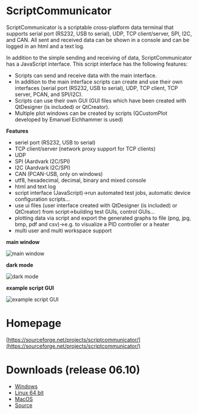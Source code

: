 # ScriptCommunicator
ScriptCommunicator is a scriptable cross-platform data terminal that supports serial port (RS232, USB to serial), UDP, TCP client/server, SPI, I2C, and CAN.
All sent and received data can be shown in a console and can be logged in an html and a text log.

In addition to the simple sending and receiving of data, ScriptCommunicator has a JavaScript interface.
This script interface has the following features:
* Scripts can send and receive data with the main interface.
* In addition to the main interface scripts can create and use their own interfaces (serial port (RS232, USB to serial), UDP, TCP client, TCP server, PCAN, and SPI/I2C).
* Scripts can use their own GUI (GUI files which have been created with QtDesigner (is included) or QtCreator). 
* Multiple plot windows can be created by scripts (QCustomPlot  developed by Emanuel Eichhammer is used)

**Features**

* seriel port (RS232, USB to serial)
* TCP client/server (network proxy support for TCP clients)
* UDP
* SPI (Aardvark I2C/SPI)
* I2C (Aardvark I2C/SPI)
* CAN (PCAN-USB, only on windows)
* utf8, hexadecimal, decimal, binary and mixed console
* html and text log
* script interface (JavaScript)->run automated test jobs, automatic device configuration scripts...
* use ui files (user interface created with QtDesigner (is included) or QtCreator) from script->building test GUIs, control GUIs...
* plotting data via script and export the generated graphs to file (png, jpg, bmp, pdf and csv)->e.g. to visualize a PID controller or a heater
* multi user and multi workspace support

**main window**

![main window](https://a.fsdn.com/con/app/proj/scriptcommunicator/screenshots/2023-07-04_09h27_03-08f21d94.png/max/max/1)

**dark mode**

![dark mode](https://a.fsdn.com/con/app/proj/scriptcommunicator/screenshots/2023-07-04_09h27_39-19d7e224.png/max/max/1)

**example script GUI**

![example script GUI](https://a.fsdn.com/con/app/proj/scriptcommunicator/screenshots/2015-12-02_10h19_22.png)

# Homepage
[https://sourceforge.net/projects/scriptcommunicator/](https://sourceforge.net/projects/scriptcommunicator/)

# Downloads (release 06.10)
- [Windows](http://sourceforge.net/projects/scriptcommunicator/files/Windows/ScriptCommunicator_06_10_windows.7z/download)
- [Linux 64 bit](http://sourceforge.net/projects/scriptcommunicator/files/Linux_64Bit/ScriptCommunicator_06_10_linux_64_bit.7z/download)
- [MacOS](http://sourceforge.net/projects/scriptcommunicator/files/MacOS/ScriptCommunicator_06_10_macos.zip/download)
- [Source](http://sourceforge.net/projects/scriptcommunicator/files/Source/ScriptCommunicator_06_10_source.7z/download)
